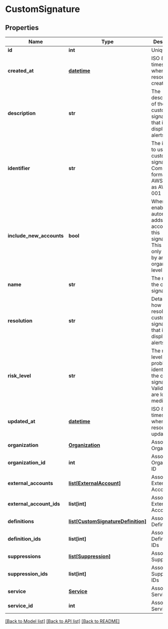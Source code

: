 # CustomSignature

## Properties
Name | Type | Description | Notes
------------ | ------------- | ------------- | -------------
**id** | **int** | Unique ID | [optional] 
**created_at** | [**datetime**](DateTime.md) | ISO 8601 timestamp when the resource was created | [optional] 
**description** | **str** | The description of the custom signature that is displayed on alerts | [optional] 
**identifier** | **str** | The identifier to use for the custom signature. Common format is AWS:- such as AWS:IAM-001 | [optional] 
**include_new_accounts** | **bool** | When enabled, automatically adds new accounts to this signature. This field can only be set by an organization level user. | [optional] 
**name** | **str** | The name of the custom signature | [optional] 
**resolution** | **str** | Details for how to resolve this custom signature that is displayed on alerts | [optional] 
**risk_level** | **str** | The risk-level of the problem identified by the custom signature. Valid values are low, medium, high | [optional] 
**updated_at** | [**datetime**](DateTime.md) | ISO 8601 timestamp when the resource was updated | [optional] 
**organization** | [**Organization**](Organization.md) | Associated Organization | [optional] 
**organization_id** | **int** | Associated Organization ID | [optional] 
**external_accounts** | [**list[ExternalAccount]**](ExternalAccount.md) | Associated External Accounts | [optional] 
**external_account_ids** | **list[int]** | Associated External Accounts IDs | [optional] 
**definitions** | [**list[CustomSignatureDefinition]**](CustomSignatureDefinition.md) | Associated Definitions | [optional] 
**definition_ids** | **list[int]** | Associated Definitions IDs | [optional] 
**suppressions** | [**list[Suppression]**](Suppression.md) | Associated Suppressions | [optional] 
**suppression_ids** | **list[int]** | Associated Suppressions IDs | [optional] 
**service** | [**Service**](Service.md) | Associated Service | [optional] 
**service_id** | **int** | Associated Service ID | [optional] 

[[Back to Model list]](../README.md#documentation-for-models) [[Back to API list]](../README.md#documentation-for-api-endpoints) [[Back to README]](../README.md)


